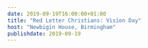 ```yaml
---
date: 2019-09-19T16:00:00+01:00
title: "Red Letter Christians: Vision Day"
host: "Newbigin House, Birmingham"
publishdate: 2019-09-19
---
```

